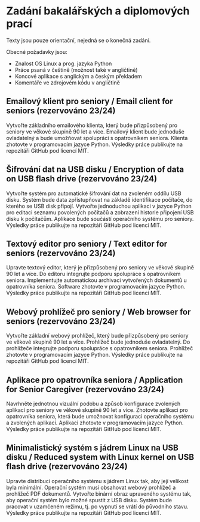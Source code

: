 # Zadání bakalářských a diplomových prací

Texty jsou pouze orientační, nejedná se o konečná zadání.

Obecné požadavky jsou:
- Znalost OS Linux a prog. jazyka Python
- Práce psaná v češtině (možnost také v angličtině)
- Koncové aplikace s anglickým a českým překladem
- Komentáře ve zdrojovém kódu v angličtině

## Emailový klient pro seniory / Email client for seniors (rezervováno 23/24)

Vytvořte základního emailového klienta, který bude přizpůsobený pro seniory ve věkové skupině 90 let a více. Emailový klient bude jednoduše ovladatelný a bude umožňovat spolupráci s opatrovníkem seniora. Klienta zhotovte v programovacím jazyce Python. Výsledky práce publikujte na repozitáři GitHub pod licencí MIT.

## Šifrování dat na USB disku / Encryption of data on USB flash drive (rezervováno 23/24)

Vytvořte systém pro automatické šifrování dat na zvoleném oddílu USB disku. Systém bude data zpřístupňovat na základě identifikace počítače, do kterého se USB disk připojí. Vytvořte jednoduchou aplikaci v jazyce Python pro editaci seznamu povolených počítačů a zobrazení historie připojení USB disku k počítačům. Aplikace bude součástí operačního systému pro seniory. Výsledky práce publikujte na repozitáři GitHub pod licencí MIT.

## Textový editor pro seniory / Text editor for seniors (rezervováno 23/24)

Upravte textový editor, který je přizpůsobený pro seniory ve věkové skupině 90 let a více. Do editoru integrujte podporu spolupráce s opatrovníkem seniora. Implementujte automatickou archivaci vytvořených dokumentů u opatrovníka seniora. Software zhotovte v programovacím jazyce Python. Výsledky práce publikujte na repozitáři GitHub pod licencí MIT.

## Webový prohlížeč pro seniory / Web browser for seniors (rezervováno 23/24)

Vytvořte základní webový prohlížeč, který bude přizpůsobený pro seniory ve věkové skupině 90 let a více. Prohlížeč bude jednoduše ovladatelný. Do prohlížeče integrujte podporu spolupráce s opatrovníkem seniora. Prohlížeč zhotovte v programovacím jazyce Python. Výsledky práce publikujte na repozitáři GitHub pod licencí MIT.

## Aplikace pro opatrovníka seniora / Application for Senior Caregiver (rezervováno 23/24)

Navrhněte jednotnou vizuální podobu a způsob konfigurace zvolených aplikací pro seniory ve věkové skupině 90 let a více. Zhotovte aplikaci pro opatrovníka seniora, která bude umožnovat konfiguraci operačního systému a zvolených aplikací. Aplikaci zhotovte v programovacím jazyce Python. Výsledky práce publikujte na repozitáři GitHub pod licencí MIT.

## Minimalistický systém s jádrem Linux na USB disku / Reduced system with Linux kernel on USB flash drive (rezervováno 23/24)

Upravte distribuci operačního systému s jádrem Linux tak, aby její velikost byla minimální. Operační systém musí obsahovat webový prohlížeč a prohlížeč PDF dokumentů. Vytvořte binární obraz upraveného systému tak, aby operační systém bylo možné spustit z USB disku. Systém bude pracovat v uzamčeném režimu, tj. po vypnutí se vrátí do původního stavu. Výsledky práce publikujte na repozitáři GitHub pod licencí MIT.
